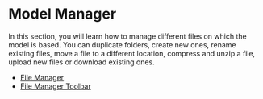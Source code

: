 # Model Manager  
In this section, you will learn how to manage different files on which the model is based. You can duplicate folders, create new ones, rename existing files, move a file to a different location, compress and unzip a file, upload new files or download existing ones.

-   [File Manager](/Model%20Manager/File%20Manager/)
-   [File Manager Toolbar](/Model%20Manager/File%20Manager%20Toolbar/)
<!--stackedit_data:
eyJoaXN0b3J5IjpbMjEzODUwMzIzM119
-->